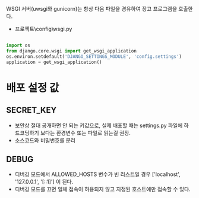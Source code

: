 

WSGI 서버(uwsgi와 gunicorn)는 항상 다음 파일을 경유하여 장고 프로그램을 호출한다.

- 프로젝트\config\wsgi.py 

```python

import os
from django.core.wsgi import get_wsgi_application
os.environ.setdefault('DJANGO_SETTINGS_MODULE', 'config.settings')
application = get_wsgi_application() 
```

# 배포 설정 값 
## SECRET_KEY
- 보안상 절대 공개하면 안 되는 키값으로, 실제 배포할 때는 settings.py 파일에 하드코딩하기 보다는 환경변수 또는 파일로 읽는걸 권장.
- 소스코드와 비밀번호를 분리

## DEBUG
- 디버깅 모드에서 ALLOWED_HOSTS 변수가 빈 리스트일 경우 ['localhost', '127.0.0.1', '[::1]'] 이 된다.
- 디버깅 모드를 끄면 일체 접속이 허용되지 않고 지정된 호스트에만 접속할 수 있다.


